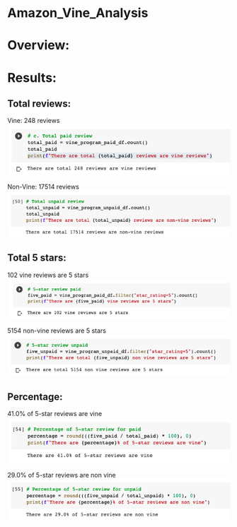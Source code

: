# Amazon_Vine_Analysis

# Overview:

# Results:

## Total reviews:
Vine: 248 reviews
	![vine](Resources/total_vine_reviews.png)
	
	
 Non-Vine: 17514 reviews
	![nonvine](Resources/total_nonvine_reviews.png)
	
	
## Total 5 stars:
102 vine reviews are 5 stars 
![5starvine](Resources/vine_reviews_5_stars.png)

5154 non-vine reviews are 5 stars 
![5starnonvine](Resources/nonvine_reviews_5_stars.png)


## Percentage:
41.0% of 5-star reviews are vine
![percent_vine](Resources/percent_vine.png)


29.0% of 5-star reviews are non vine	
![percent_nonvine](Resources/percent_nonvine.png)


